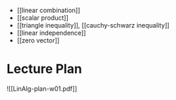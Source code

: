 
- [[linear combination]]
- [[scalar product]]
- [[triangle inequality]], [[cauchy-schwarz inequality]]
- [[linear independence]]
- [[zero vector]]


# Lecture Plan

![[LinAlg-plan-w01.pdf]]